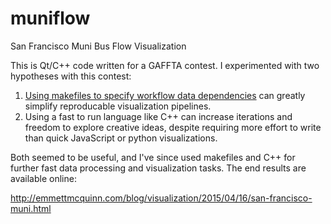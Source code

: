 # muniflow
San Francisco Muni Bus Flow Visualization

This is Qt/C++ code written for a GAFFTA contest. I experimented with two hypotheses with this contest:

1. [Using makefiles to specify workflow data dependencies](http://bost.ocks.org/mike/make/) can greatly simplify reproducable visualization pipelines.
2. Using a fast to run language like C++ can increase iterations and freedom to explore creative ideas, despite requiring more effort to write than quick JavaScript or python visualizations.

Both seemed to be useful, and I've since used makefiles and C++ for further fast data processing and visualization tasks. The end results are available online:

http://emmettmcquinn.com/blog/visualization/2015/04/16/san-francisco-muni.html
